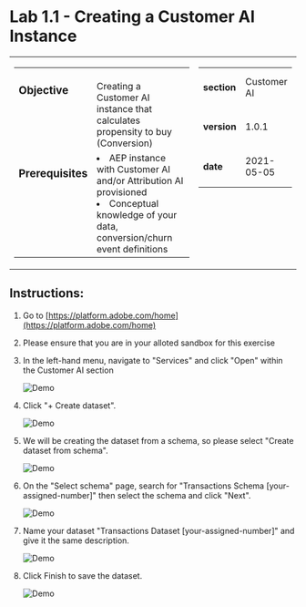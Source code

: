 Lab 1.1 - Creating a Customer AI Instance
==========
<table style="border-collapse: collapse; border: none;" class="tab" cellspacing="0" cellpadding="0">

<tr style="border: none;">

<div align="left">
<td width="600" style="border: none;">
<table>
<tbody valign="top">
      <tr width="500">
            <td valign="top"><h3>Objective</h3></td>
            <td valign="top"><br>Creating a Customer AI instance that calculates propensity to buy (Conversion)
            </td>
     </tr>
     <tr width="500">
           <td valign="top"><h3>Prerequisites</h3></td>
           <td valign="top">
                            <li>AEP instance with Customer AI and/or Attribution AI provisioned
                            <br>
                            <li>Conceptual knowledge of your data, conversion/churn event definitions
                            <br>
           </td>
     </tr>
</tbody>
</table>
</td>
</div>

<div align="right">
<td style="border: none;" valign="top">

<table>
<tbody valign="top">
      <tr>
            <td valign="middle" height="70"><b>section</b></td>
            <td valign="middle" height="70">Customer AI</td>
      </tr>
      <tr>
            <td valign="middle" height="70"><b>version</b></td>
            <td valign="middle" height="70">1.0.1</td>
      </tr>
      <tr>
            <td valign="middle" height="70"><b>date</b></td>
            <td valign="middle" height="70">2021-05-05</td>
      </tr>
</tbody>
</table>
</td>
</div>

</tr>
</table>

Instructions:
-----------------

1. Go to [https://platform.adobe.com/home](https://platform.adobe.com/home)

2. Please ensure that you are in your alloted sandbox for this exercise

3. In the left-hand menu, navigate to "Services" and click "Open" within the Customer AI section


      ![Demo](./images/services.png)
      
      
3. Click "+ Create dataset".


      ![Demo](./images/datasetcreate.png)
      
      
4. We will be creating the dataset from a schema, so please select "Create dataset from schema".


      ![Demo](./images/datasetcreate2.png)
 
 
4. On the "Select schema" page, search for "Transactions Schema [your-assigned-number]" then select the schema and click "Next".
      
      
      ![Demo](./images/datasetschema.png)
      
      
3. Name your dataset "Transactions Dataset [your-assigned-number]" and give it the same description.
      
      
      ![Demo](./images/datasetname.png) 
 
 
4. Click Finish to save the dataset.
      
      
      ![Demo](./images/datasetfinish.png) 
